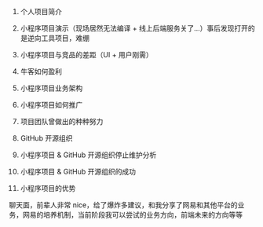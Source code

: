 1. 个人项目简介

2. 小程序项目演示（现场居然无法编译 + 线上后端服务关了...）事后发现打开的是逆向工具项目，难绷

3. 小程序项目与竞品的差距（UI + 用户刚需）

4. 牛客如何盈利

5. 小程序项目业务架构

6. 小程序项目如何推广

7. 项目团队曾做出的种种努力

8. GitHub 开源组织

9. 小程序项目 & GitHub 开源组织停止维护分析

10. 小程序项目 & GitHub 开源组织的成功

11. 小程序项目的优势

聊天面，前辈人非常 nice，给了爆炸多建议，和我分享了网易和其他平台的业务，网易的培养机制，当前阶段我可以尝试的业务方向，前端未来的方向等等
